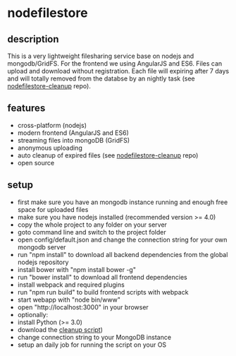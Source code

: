 # nodefilestore
## description
This is a very lightweight filesharing service base on nodejs and mongodb/GridFS.
For the frontend we using AngularJS and ES6.
Files can upload and download without registration. Each file will expiring after 7 days and will totally removed from the databse by an nightly task (see [nodefilestore-cleanup](https://github.com/MCeddy/nodefilestore-cleanup) repo).

## features
- cross-platform (nodejs)
- modern frontend (AngularJS and ES6)
- streaming files into mongoDB (GridFS)
- anonymous uploading
- auto cleanup of expired files (see [nodefilestore-cleanup](https://github.com/MCeddy/nodefilestore-cleanup) repo)
- open source

## setup
- first make sure you have an mongodb instance running and enough free space for uploaded files
- make sure you have nodejs installed (recommended version >= 4.0)
- copy the whole project to any folder on your server
- goto command line and switch to the project folder
- open config/default.json and change the connection string for your own mongodb server
- run "npm install" to download all backend dependencies from the global nodejs repository
- install bower with "npm install bower -g"
- run "bower install" to download all frontend dependencies
- install webpack and required plugins
- run "npm run build" to build frontend scripts with webpack
- start webapp with "node bin/www"
- open "http://localhost:3000" in your browser
- optionally:
 - install Python (>= 3.0)
 - download the [cleanup script](https://github.com/MCeddy/nodefilestore-cleanup/blob/master/cleanup.py))
 - change connection string to your MongoDB instance
 - setup an daily job for running the script on your OS
